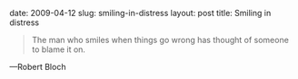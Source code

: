 date: 2009-04-12
slug: smiling-in-distress
layout: post
title: Smiling in distress


<blockquote>The man who smiles when things go wrong has thought of someone to blame it on.</blockquote>&#8212;Robert Bloch
